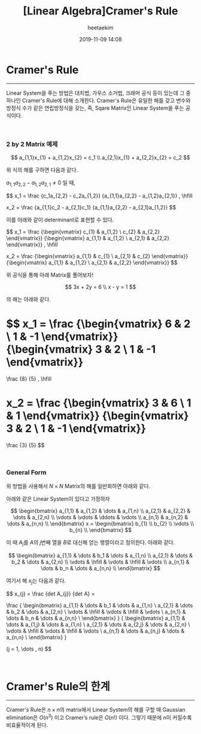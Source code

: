 ﻿---
title: "[Linear Algebra]Cramer's Rule"
layout: post
date: 2019-11-09 14:08
image: /assets/images/markdown.jpg
headerImage: false
tag:
- Graphics
- Linear Algebra
- Cramer's Rule
category: blog
author: heetaekim
description: Cramer's Rule
MathJax: true
---
# Cramer's Rule
----
Linear System을 푸는 방법은 대치법, 가우스 소거법, 크래머 공식 등이 있는데 그 중 하나인 Cramer's Rule에 대해 소개한다. Cramer's Rule은 유일한 해를 갖고 변수와 방정식 수가 같은 연립방정식을 갖는, 즉, Sqare Matrix인 Linear System을 푸는 공식이다.

&nbsp;&nbsp;&nbsp;&nbsp;

### 2 by 2 Matrix 예제
$$
a_{1,1}x_{1} + a_{1,2}x_{2} = c_1 \\
a_{2,1}x_{1} + a_{2,2}x_{2} = c_2
$$

위 식의 해를 구하면 다음과 같다.

$a_{1,1}a_{2,2} - a_{1,2}a_{2,1} \neq 0$ 일 때, &nbsp;&nbsp;&nbsp;&nbsp;

$$
x_1 = 
\frac
{c_1a_{2,2} - c_2a_{1,2}}
{a_{1,1}a_{2,2} - a_{1,2}a_{2,1}}
, \hfill

x_2 = 
\frac
{a_{1,1}c_2 - a_{2,1}c_1}
{a_{1,1}a_{2,2} - a_{2,1}a_{1,2}}
$$

이를 아래와 같이 determinant로 표현할 수 있다.

$$
x_1 = 
\frac
{\begin{vmatrix} c_{1} & a_{1,2} \\ c_{2} & a_{2,2} \end{vmatrix}} 
{\begin{vmatrix} a_{1,1} & a_{1,2} \\ a_{2,1} & a_{2,2} \end{vmatrix}}
, \hfill

x_2 = 
\frac
{\begin{vmatrix} a_{1,1} & c_{1} \\ a_{2,1} & c_{2} \end{vmatrix}} 
{\begin{vmatrix} a_{1,1} & a_{1,2} \\ a_{2,1} & a_{2,2} \end{vmatrix}}
$$

위 공식을 통해 아래 Matrix를 풀어보자!

$$
3x + 2y = 6 \\
x - y = 1
$$

의 해는 아래와 같다.

$$
x_1 = 
\frac
{\begin{vmatrix} 6 & 2 \\ 1 & -1 \end{vmatrix}} 
{\begin{vmatrix} 3 & 2 \\ 1 & -1 \end{vmatrix}}
 = 
\frac
{8}
{5}
, \hfill

x_2 = 
\frac
{\begin{vmatrix} 3 & 6 \\ 1 & 1 \end{vmatrix}} 
{\begin{vmatrix} 3 & 2 \\ 1 & -1 \end{vmatrix}}
 = 
\frac
{3}
{5}
$$

&nbsp;&nbsp;&nbsp;&nbsp;

### General Form
위 방법을 사용해서 $N \times N$ Matrix의 해를 일반화하면 아래와 같다.

아래와 같은 Linear System이 있다고 가정하자

$$
 \begin{bmatrix} 
 a_{1,1}  &  a_{1,2}  & \dots  & a_{1,n} \\
 a_{2,1}  &  a_{2,2}  & \dots  & a_{2,n} \\ 
 \vdots   &  \vdots   & \ddots & \vdots \\ 
 a_{n,1}  &  a_{n,2}  & \dots  & a_{n,n} \\ 
 \end{bmatrix} 
 x = 
 \begin{bmatrix} 
 b_{1}  \\
 b_{2}  \\ 
 \vdots   \\ 
 b_{n}  \\ 
 \end{bmatrix} 
 $$

이 때 $A_{j}$를 $A$의 $j$번째 열을 $B$로 대신해 얻는 행렬이라고 정의한다. 아래와 같다.

$$
 \begin{bmatrix} 
 a_{1,1}  &  \dots & b_1  & \dots  & a_{1,n} \\
 a_{2,1}  &  \dots & b_2  & \dots  & a_{2,n} \\
 \vdots  &  \hfill & \vdots  & \hfill  & \vdots \\
 a_{n,1}  &  \dots & b_n  & \dots  & a_{n,n} \\ 
 \end{bmatrix} 
$$

여기서 해 $x_{j}$는 다음과 같다.

$$
x_{j} =
\frac
{det A_{j}}
{det A} =

\frac
{ \begin{bmatrix} 
 a_{1,1}  &  \dots & b_1  & \dots  & a_{1,n} \\
 a_{2,1}  &  \dots & b_2  & \dots  & a_{2,n} \\
 \vdots  &  \hfill & \vdots  & \hfill  & \vdots \\
 a_{n,1}  &  \dots & b_n  & \dots  & a_{n,n} \\ 
 \end{bmatrix} }
{ \begin{bmatrix} 
 a_{1,1}  &  \dots & a_{1,j}  & \dots  & a_{1,n} \\
 a_{2,1}  &  \dots & a_{2,j}  & \dots  & a_{2,n} \\
 \vdots  &  \hfill & \vdots  & \hfill  & \vdots \\
 a_{n,1}  &  \dots & a_{n,j}  & \dots  & a_{n,n} \\ 
 \end{bmatrix} }

 (j = 1, \dots , n)
$$

&nbsp;&nbsp;&nbsp;&nbsp;

# Cramer's Rule의 한계
----
Cramer's Rule은 $n \times n$의 matrix에서 Linear System의 해를 구할 때 Gaussian elimination은 $O(n^3)$ 이고 Cramer’s
rule은 $O(n!)$ 이다. 그렇기 때문에 n이 커질수록 비효율적이게 된다.